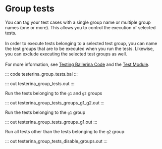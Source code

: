 # Group tests

You can tag your test cases with a single group name or multiple group names (one or more).
This allows you to control the execution of selected tests.<br/><br/>
In order to execute tests belonging to a selected test group, you can name the 
test groups that are to be executed when you run the tests.
Likewise, you can exclude executing the selected test groups as well.<br/><br/>
For more information, see [Testing Ballerina Code](https://ballerina.io/learn/testing-ballerina-code/testing-quick-start/)
and the [Test Module](https://docs.central.ballerina.io/ballerina/test/latest/).

::: code testerina_group_tests.bal :::

::: out testerina_group_tests.out :::

Run the tests belonging to the `g1` and `g2` groups

::: out testerina_group_tests_groups_g1_g2.out :::

Run the tests belonging to the `g1` group

::: out testerina_group_tests_groups_g1.out :::

Run all tests other than the tests belonging to the `g2` group

::: out testerina_group_tests_disable_groups.out :::
